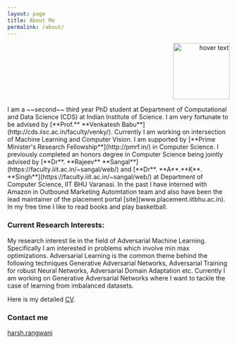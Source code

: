 ```yaml
---
layout: page
title: About Me
permalink: /about/
---
```







<p align="right">
  <img src="../img.jpg" width="128" height="128" title="hover text">
  
</p>
I am a ~~second~~ third year PhD student at Department of Computational and Data Science (CDS) at Indian Institute of Science. I am very fortunate to be advised by [**Prof.** **Venkatesh Babu**](http://cds.iisc.ac.in/faculty/venky/). Currently I am working on intersection of Machine Learning and Computer Vision. I am supported by [**Prime Minister's Research Fellowship**](http://pmrf.in/) in Computer Science. I previously completed an honors degree in Computer Science being jointly advised by [**Dr**. **Rajeev** **Sangal**](https://faculty.iiit.ac.in/~sangal/web/) and [**Dr**. **A**.**K**. **Singh**](https://faculty.iiit.ac.in/~sangal/web/) at Department of Computer Science, IIT BHU Varanasi. In the past I have interned with Amazon in Outbound Marketing Automtation team and also have been the lead maintainer of the placement portal [site](www.placement.iitbhu.ac.in). In my free time I like to read books and play basketball. 

### Current Research Interests:

My research interest lie in the field of Adversarial Machine Learning. Specifically I am interested in problems which involve min max optimizations. Adversarial Learning is the common theme behind the following techniques Generative Adversarial Networks, Adversarial Training for robust Neural Networks, Adversarial Domain Adaptation etc. Currently I am working on Generative Adversarial Networks where I want to tackle the case of learning from imbalanced datasets. 

<!-- ### Courses completed in IISc (GPA: 9.83) :
- Pattern Recognition and Neural Networks 
- Game Theory
- Deep Learning for Computer Vision
- Advanced Image Processing
- Stochastic Methods and Applications
- Video Analytics

-->



Here is my detailed [CV](cv_updated.pdf).

### Contact me

[harsh.rangwani](mailto:harsh.rangwani.cse15@iitbhu.ac.in)
